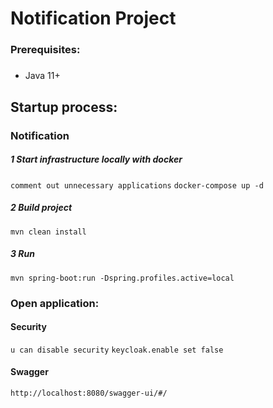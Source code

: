 # Notification Project

### Prerequisites:

#####

- Java 11+

## Startup process:

### Notification

##### 1 Start infrastructure locally with docker

`comment out unnecessary applications`
`docker-compose up -d`

##### 2 Build project

`mvn clean install`

##### 3 Run

`mvn spring-boot:run -Dspring.profiles.active=local`

### Open application:

#### Security

`u can disable security`
`keycloak.enable set false`

#### Swagger

`http://localhost:8080/swagger-ui/#/`